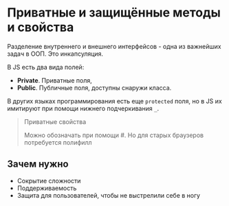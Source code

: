 # Приватные и защищённые методы и свойства

Разделение внутреннего и внешнего интерфейсов - одна из важнейших задач в ООП. Это инкапсуляция.

В JS есть два вида полей:

- **Private**. Приватные поля,
- **Public**. Публичные поля, доступны снаружи класса.

В других языках программирования есть еще `protected` поля, но в JS их имитируют при помощи нижнего подчеркивания `_`.

> Приватные свойства
> 
> Можно обозначать при помощи #. Но для старых браузеров потребуется полифилл

## Зачем нужно

- Сокрытие сложности
- Поддерживаемость
- Защита для пользователей, чтобы не выстрелили себе в ногу
